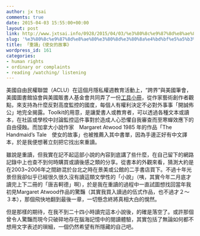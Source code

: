 ```yaml
---
author: jx tsai
comments: true
date: 2015-04-03 15:55:00+00:00
layout: post
link: http://www.jxtsai.info/0928/2015/04/03/%e3%80%8c%e9%87%8d%e8%ae%80%e3%80%8d%e3%80%8a%e4%bd%bf%e5%a5%b3%e7%9a%84%e6%95%85%e4%ba%8b%e3%80%8b/
slug: '%e3%80%8c%e9%87%8d%e8%ae%80%e3%80%8d%e3%80%8a%e4%bd%bf%e5%a5%b3%e7%9a%84%e6%95%85%e4%ba%8b%e3%80%8b'
title: 「重讀」《使女的故事》
wordpress_id: 161
categories:
- human rights
- ordinary or complaints
- reading /watching/ listening
---
```


美國自由民權聯盟（ACLU）在這個月隱私權週教育活動上，“跨界”與美國筆會，美國圖書館協會與美國販書人基金會共同弄了一份[工具小冊](https://www.aclu.org/technology-and-liberty/something-hide-writers-and-artists-against-surveillance-state)，從作家藝術創作者觀點，來支持為什麼反對高度監控的國度，每個人有權利決定不必對外事事「開誠佈公」地完全揭露。Toolkit的用意，是讓愛書人或教育者，可以透過各種文本或讀本，在社區或學校中討論監控這件事對於造成人心恐懼自我審查而至寒蟬效應下的自由侵蝕。而加拿大小說作家　Margaret Atwood 1985 年的作品「The Handmaid’s Tale　使女的故事」也被推薦入其中書單，因為手邊正好有中文譯本，於是我便想著立刻把它找出來重讀。  
  
雖說是重讀，但我實在記不起這部小說的內容到底講了些什麼，在自己留下的網路記錄中上也查不到何時購買或讀後感之類的分享。從書本的外觀來看，猜測大約是在2003~2006年之間跡混於台北之時在景美或公館的二手書店買下。不過十年光景但我卻似乎已經很久很久沒有讀這類文學性的「小說」（咦，其實今年二月底才讀完上下二冊的「唐吉軻德」啊），於是我在重讀的過程中一直試圖想找回當年我初見Margaret Atwood作品的驚豔（其實我買入讀過的伍式作品，也不過才２～３本），那個飛快地翻到最後一章，一切懸念終將真相大白的愰然。  
  
但是那樣的期待，在我不到二十四小時讀完這本小說後，的確是落空了。或許那個曾令人驚豔而現今只破碎地存在腦海記憶中的閱讀體驗，其實包括了無論如何都不想用文字表述的瑣細，一個仍然希望有所隱藏的自己吧。
